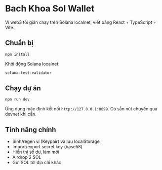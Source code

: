 # Bach Khoa Sol Wallet

Ví web3 tối giản chạy trên Solana localnet, viết bằng React + TypeScript + Vite.

## Chuẩn bị

```bash
npm install
```

Khởi động Solana localnet:

```bash
solana-test-validator
```

## Chạy dự án

```bash
npm run dev
```

Ứng dụng mặc định kết nối `http://127.0.0.1:8899`. Có sẵn nút chuyển qua devnet khi cần.

## Tính năng chính

- Sinh/regen ví (Keypair) và lưu localStorage
- Import/export secret key (base58)
- Hiển thị số dư, làm mới
- Airdrop 2 SOL
- Gửi SOL tới địa chỉ khác

